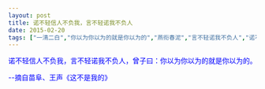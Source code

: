 ```yaml
---
layout: post
title: 诺不轻信人不负我，言不轻诺我不负人
date: 2015-02-20
tags: ["一清二白","你以为你以为的就是你以为的","燕衔春泥","言不轻诺我不负人","诺不轻信人不负我"]
---
```


<!-- build time:Sat Jun 23 2018 12:05:16 GMT+0800 (中国标准时间) -->

<span style="color:#00f">诺不轻信人不负我，言不轻诺我不负人，曾子曰：你以为你以为的就是你以为的。</span>

<span style="color:#00f">--摘自苗阜、王声《这不是我的》</span>
<!-- rebuild by neat -->